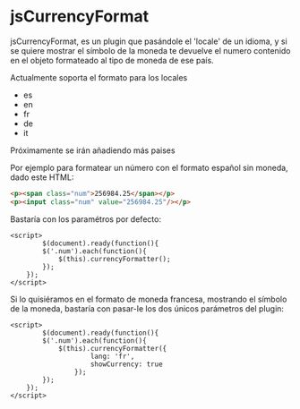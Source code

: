 jsCurrencyFormat
================

jsCurrencyFormat, es un plugin que pasándole el 'locale' de un idioma, y si se quiere mostrar el símbolo de la moneda te devuelve el numero contenido en el objeto formateado al tipo de moneda de ese país.

Actualmente soporta el formato para los locales

- es
- en
- fr
- de
- it

Próximamente se irán añadiendo más paises

Por ejemplo para formatear un número con el formato español sin moneda, dado este HTML:

```HTML
<p><span class="num">256984.25</span></p>
<p><input class="num" value="256984.25"/></p>
```

Bastaría con los paramétros por defecto:

```JS
<script>
		$(document).ready(function(){
        $('.num').each(function(){
            $(this).currencyFormatter();
        });
    });
</script>
```

Si lo quisiéramos en el formato de moneda francesa, mostrando el símbolo de la moneda, bastaría con pasar-le los dos únicos parámetros del plugin:

```JS
<script>
		$(document).ready(function(){
        $('.num').each(function(){
            $(this).currencyFormatter({
                    lang: 'fr',
                    showCurrency: true
                });
        });
    });
</script>
```
